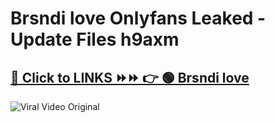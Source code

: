 
 # Brsndi love Onlyfans Leaked - Update Files h9axm

## <h2><a href="https://clipsfans.com/Brsndi_love&ref=git">🔗 Click to LINKS ⏩⏩ 👉 🟢 Brsndi love </a></h2>

<a href="https://clipsfans.com/Brsndi_love&ref=git" rel="nofollow" data-target="animated-image.originalLink"><img src="https://i.ibb.co.com/xMMVF88/686577567.gif" alt="Viral Video Original" style="max-width: 100%; display: inline-block;" data-target="animated-image.originalImage"></a>

